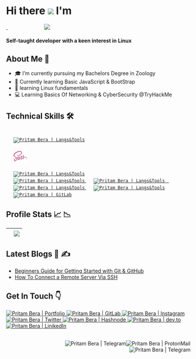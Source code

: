 <!-- Intro Scetion -->
<h1> Hi there <img src="https://media.giphy.com/media/hvRJCLFzcasrR4ia7z/giphy.gif" width="40px"> I'm </h2>
<p>
<a href="https://github.com/pritambera2000" target="_blank" >
<img height="45px" src="https://img.shields.io/badge/-P%20R%20I%20T%20A%20M-blue?style=for-the-badge" alt=""  >
<img height="45px"  src="https://img.shields.io/badge/-B%20E%20R%20A-pink?style=for-the-badge" alt="">
</a>
<img align="right" width="400" src="./assets/blogging.svg" />
<h4> Self-taught developer with a keen interest in Linux</h4>
<!-- <img align = "right" width="400" src="./assets/web development.svg" /> -->
</p>

<!-- About Me Section -->
<p align="left" >

<h2>About Me 🚀</h2>

- 🎓 I’m currently pursuing my Bachelors Degree in Zoology
- 🌱 Currently learning Basic JavaScript & BootStrap
- 🐧 learning Linux fundamentals
- 💻 Learning Basics Of Networking & CyberSecurity @TryHackMe

</p>
<!-- Skills Section -->
<h2>Technical Skills 🛠</h2>
<p>
<a href="https://bit.ly/33Jr5Cj" target="_blank">
<code>
<img width="37px" style="margin-left:20px" src="https://cdn.jsdelivr.net/gh/devicons/devicon/icons/javascript/javascript-original.svg"alt="Pritam Bera | Langs&Tools">
</code>
</a>
<a href="https://sass-lang.com/" target="_blank">
<code>
<img width="37px" style="margin-left:20px" src="https://raw.githubusercontent.com/github/explore/80688e429a7d4ef2fca1e82350fe8e3517d3494d/topics/sass/sass.png"alt="Pritam Bera | Langs&Tools">
</code>
</a>
<a href="https://getbootstrap.com/" target="_blank">
<code>
<img width="37px" style="margin-left:20px" src="https://cdn.jsdelivr.net/gh/devicons/devicon/icons/bootstrap/bootstrap-original.svg"alt="Pritam Bera | Langs&Tools">
</code>
<a href="https://github.com/pritambera2000/Frontend_Practices" target="_blank"> <code><img width="37px" style="margin-left:20px" src="https://cdn.jsdelivr.net/gh/devicons/devicon/icons/css3/css3-original.svg"alt="Pritam Bera | Langs&Tools"></code>
</a>
<a href="https://git-scm.com/" target="_blank">
<code><img width="37px" style="margin-left:20px" src="https://cdn.jsdelivr.net/gh/devicons/devicon/icons/git/git-original.svg"alt="Pritam Bera | Langs&Tools"></code>
</a>
<a href="https://gitlab.com/pritambera2000/Dotfiles" target="_blank">
<code> <img width="37px" style="margin-left:20px" src="https://cdn.jsdelivr.net/gh/devicons/devicon/icons/linux/linux-original.svg"alt="Pritam Bera | Langs&Tools"></code>
</a>
<a href="https://www.vim.org/" target="_blank">
<code><img width="37px" style="margin-left:20px" src="https://cdn.jsdelivr.net/gh/devicons/devicon/icons/vim/vim-original.svg"alt="Pritam Bera | Langs&Tools"></code>
</a>
<a href="https://github.com/pritambera2000/Frontend_Practices" target="_blank">
<code><img width="37px" style="margin-left:20px" src="https://cdn.jsdelivr.net/gh/devicons/devicon/icons/html5/html5-original.svg"alt="Pritam Bera | GitLab"></code>
</a>

<!-- /// Icon Styles with shields For Later Use 👇 /// -->

<!-- ![JavaScript](https://img.shields.io/badge/javascript-%23323330.svg?style=for-the-badge&logo=javascript&logoColor=%23F7DF1E)
![HTML5](https://img.shields.io/badge/html5-%23E34F26.svg?style=for-the-badge&logo=html5&logoColor=white)
![CSS3](https://img.shields.io/badge/css3-%231572B6.svg?style=for-the-badge&logo=css3&logoColor=white)
![BootStrap](https://img.shields.io/badge/-Bootstrap-%238A12FC?style=for-the-badge&logo=bootstrap&logoColor=white)
![Git](https://img.shields.io/badge/git-%23F05033.svg?style=for-the-badge&logo=git&logoColor=white)
![GitHub](https://img.shields.io/badge/github-%23121011.svg?style=for-the-badge&logo=github&logoColor=white)
![Vim](https://img.shields.io/badge/VIM-%2311AB00.svg?style=for-the-badge&logo=vim&logoColor=white)
![Shell Script](https://img.shields.io/badge/BASH-%23121011.svg?style=for-the-badge&logo=gnu-bash&logoColor=white)
</p> -->

<!-- Profile Stats -->

## Profile Stats 📈 📉
<!-- // Style For Both Card WithOut Box 👇 /// -->

<!-- ![Pritam Bera's GitHub stats](https://github-readme-stats.vercel.app/api?username=pritambera2000&count_private=true&show_icons=true&theme=buefy)![Top Langs](https://github-readme-stats.vercel.app/api/top-langs/?username=pritambera2000&layout=compact&theme=buefy) -->

<!-- // Style For Both Card In Box 👇 /// -->
| <img align="center" src="https://github-readme-stats.vercel.app/api?username=pritambera2000&count_private=true&show_icons=true&theme=cobalt&hide_border=false" alt=""> | <img align="center" src="https://github-readme-stats.vercel.app/api/top-langs/?username=pritambera2000&layout=compact&theme=cobalt&hide_border=false"> |
| -------------------------------------------------------------------------------------------------------------------------------------------------------------------- | ---------------------------------------------------------------------------------------------------------------------------------------------------- |

## Latest Blogs 📕 ✍️

<!-- BLOG-POST-LIST:START -->
- [Beginners Guide for Getting Started with Git &amp; GitHub](https://pritambera2000.hashnode.dev/beginners-guide-for-getting-started-with-git-and-github)
- [How To Connect a Remote Server Via SSH](https://dev.to/pritambera2000/how-to-connect-a-remote-server-via-ssh-3i91)
<!-- BLOG-POST-LIST:END -->

<!-- Socials -->

## Get In Touch 👇

<p>
<a href="https://pritambera2000.github.io/portfolio/ "target="_blank">
    <img src="https://img.shields.io/badge/-Potfolio-%23ff6685?style=for-the-badge&logo=Opsgenie" alt="Pritam Bera | Portfolio">
</a>
<!-- <a href="">
    <img src="https://img.shields.io/badge/-GitHub-black?style=for-the-badge&logo=GitHub" alt="">
</a> -->
<a href="https://gitlab.com/pritambera2000" target="_blank">
    <img src="https://img.shields.io/badge/-GITLAB-%09%20%23FC6D27?style=for-the-badge&logo=gitlab&logoColor=white"alt="Pritam Bera | GitLab">
</a>
<a href="https://instagram.com/pritamlovesphotography" target="_blank">
    <img src="https://img.shields.io/badge/-INSTAGRAM-%09%23e1306c?style=for-the-badge&logo=instagram&&logoColor=white&logoWidth=17" alt="Pritam Bera | Instagram">
</a>
<a href="https://twitter.com/dotslashpritam" target="_blank">
    <img src="https://img.shields.io/badge/-TWITTER-%09%231DA1F2?style=for-the-badge&logo=twitter&logoColor=white&logoWidth=17" alt="Pritam Bera | Twitter">
</a>
<a href="https://pritambera2000.hashnode.dev/" target="_blank">
    <img src="https://img.shields.io/badge/-HASHNODE-%232962FF?style=for-the-badge&logo=hashnode&logoColor=white&logoWidth=17" alt="Pritam Bera | Hashnode">
</a>
<a href="https://dev.to/pritambera2000" target="_blank">
    <img src="https://img.shields.io/badge/-dev-black?style=for-the-badge&logo=dev.to" alt="Pritam Bera | dev.to">
</a>
<a href="">
    <img src="https://img.shields.io/badge/-LINKEDIN-blue?style=for-the-badge&logo=linkedin" alt="Pritam Bera | LinikedIn">
</a>

<br>
<br>

<!-- TeleGram & Mail Link -->

</p>

<a href="mailto:dev.pritambera@pm.me" target="_blank">
  <img align="right" alt="Pritam Bera | ProtonMail" src="https://img.shields.io/badge/-Private-green?style=social&logo=protonmail" />
</a>
<a href="https://t.me/dotslashpritam" target="_blank">
  <img align="right" alt="Pritam Bera | Telegram" src="https://img.shields.io/badge/-Personal-green?style=social&logo=telegram" />
</a>
<a href="https://open.spotify.com/playlist/3sK9eJPfx7zQgHjgnreUrJ?si=8vqNthxGRYuVDbpiNkis3g&utm_source=whatsapp" target="_blank">
  <img align="right" alt="Pritam Bera | Telegram" src="https://img.shields.io/badge/-ListenPritam-green?style=social&logo=spotify" />
</a>

<br>
